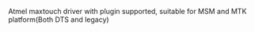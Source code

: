 
Atmel maxtouch driver with plugin supported, suitable for MSM and MTK platform(Both DTS and legacy)
